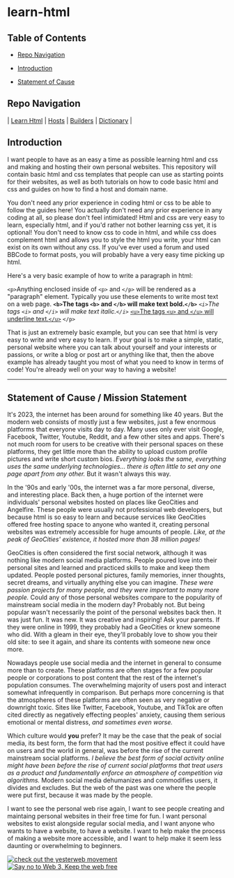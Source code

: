 # learn-html

## Table of Contents

- [Repo Navigation](#Navigation)

- [Introduction](#Introduction)

- [Statement of Cause](#Statement-of-Cause)

## Repo Navigation

| [Learn Html](guides/code.md) | [Hosts](guides/hosts.md) | [Builders](guides/builders.md) | [Dictionary](guides/vocab.md) |

## Introduction

I want people to have as an easy a time as possible learning html and css and making and hosting their own personal websites. This repository will contain basic html and css templates that people can use as starting points for their websites, as well as both tutorials on how to code basic html and css and guides on how to find a host and domain name.

You don't need any prior experience in coding html or css to be able to follow the guides here! You actually don't need any prior experience in any coding at all, so please don't feel intimidated! Html and css are very easy to learn, especially html, and if you'd rather not bother learning css yet, it is optional! You don't need to know css to code in html, and while css does complement html and allows you to style the html you write, your html can exist on its own without any css. If you've ever used a forum and used BBCode to format posts, you will probably have a very easy time picking up html.

Here's a very basic example of how to write a paragraph in html:

`<p>`Anything enclosed inside of `<p>` and `</p>` will be rendered as a "paragraph" element. Typically you use these elements to write most text on a web page. **`<b>`The tags `<b>` and `</b>` will make text bold.`</b>`** *`<i>`The tags `<i>` and `</i>` will make text italic.`</i>`* <ins>`<u>`The tags `<u>` and `</u>` will underline text.`</u>`</ins> `</p>`

That is just an extremely basic example, but you can see that html is very easy to write and very easy to learn. If your goal is to make a simple, static, personal website where you can talk about yourself and your interests or passions, or write a blog or post art or anything like that, then the above example has already taught you most of what you need to know in terms of code! You're already well on your way to having a website!

---

## Statement of Cause / Mission Statement

It's 2023, the internet has been around for something like 40 years. But the modern web consists of mostly just a few websites, just a few enormous platforms that everyone visits day to day. Many uses only ever visit Google, Facebook, Twitter, Youtube, Reddit, and a few other sites and apps. There's not much room for users to be creative with their personal spaces on these platforms, they get little more than the ability to upload custom profile pictures and write short custom bios. *Everything looks the same, everything uses the same underlying technologies... there is often little to set any one page apart from any other.* But it wasn't always this way.

In the '90s and early '00s, the internet was a far more personal, diverse, and interesting place. Back then, a huge portion of the internet were individuals' personal websites hosted on places like GeoCities and Angelfire. These people were usually not professional web developers, but because html is so easy to learn and because services like GeoCities offered free hosting space to anyone who wanted it, creating personal websites was extremely accessible for huge amounts of people. *Like, at the peak of GeoCities' existence, it hosted more than 38 million pages!*

GeoCities is often considered the first social network, although it was nothing like modern social media platforms. People poured love into their personal sites and learned and practiced skills to make and keep them updated. People posted personal pictures, family memories, inner thoughts, secret dreams, and virtually anything else you can imagine. *These were passion projects for many people, and they were important to many more people.* Could any of those personal websites compare to the popularity of mainstream social media in the modern day? Probably not. But being popular wasn't necessarily the point of the personal websites back then. It was just fun. It was new. It was creative and inspiring! Ask your parents. If they were online in 1999, they probably had a GeoCities or knew someone who did. With a gleam in their eye, they'll probably love to show you their old site: to see it again, and share its contents with someone new once more.

Nowadays people use social media and the internet in general to consume more than to create. These platforms are often stages for a few popular people or corporations to post content that the rest of the internet's population consumes. The overwhelming majority of users post and interact somewhat infrequently in comparison. But perhaps more concerning is that the atmospheres of these platforms are often seen as very negative or downright toxic. Sites like Twitter, Facebook, Youtube, and TikTok are often cited directly as negatively effecting peoples' anxiety, causing them serious emotional or mental distress, *and sometimes even worse.*

Which culture would **you** prefer? It may be the case that the peak of social media, its best form, the form that had the most positive effect it could have on users and the world in general, was before the rise of the current mainstream social platforms. *I believe the best form of social activity online might have been before the rise of current social platforms that treat users as a product and fundamentally enforce an atmosphere of competition via algorithms.* Modern social media dehumanizes and commodifies users, it divides and excludes. But the web of the past was one where the people were put first, because it was made by the people.

I want to see the personal web rise again, I want to see people creating and maintaing personal websites in their free time for fun. I want personal websites to exist alongside regular social media, and I want anyone who wants to have a website, to have a website. I want to help make the process of making a website more accessible, and I want to help make it seem less daunting or overwhelming to beginners.

[![check out the yesterweb movement](https://sky-assets.pages.dev/img/btn/ystrweb.png "The Yesterweb")](https://yesterweb.org/) [![Say no to Web 3, Keep the web free](https://sky-assets.pages.dev/img/btn/no2w3.gif "Say no to Web 3, Keep the web free")](https://yesterweb.org/no-to-web3)

